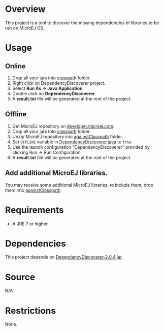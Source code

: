 <!--
	Markdown
	Copyright 2016 IS2T. All rights reserved.
	Use of this source code is governed by a BSD-style license that can be found at http://www.is2t.com/open-source-bsd-license/.
-->
# Overview
This project is a tool to discover the missing dependencies of libraries to be run on MicroEJ OS.

# Usage
## Online
1. Drop all your jars into [classpath](classpath/) folder.
2. Right click on DependencyDiscoverer project.
3. Select **Run As -> Java Application**
4. Double click on **DependencyDiscoverer**
3. A **result.txt** file will be generated at the root of the project.

## Offline
1. Get MicroEJ repository on [developer.microej.com](http://developer.microej.com).
2. Drop all your jars into [classpath](classpath/) folder.
3. Unzip MicroEJ repository into [againstClasspath](againstClasspath/) folder.
4. Set `OFFLINE` variable in [DependencyDiscoverer.java](src/ej/tools/dependencydiscoverer/DependencyDiscoverer.java) to `true`.
5. Use the launch configuration "DependencyDiscoverer" provided by clicking Run -> Run Configuration
6. A **result.txt** file will be generated at the root of the project.

## Add additional MicroEJ libraries.
You may receive some additional MicroEJ libraries, to include them, drop them into [againstClasspath](againstClasspath).

# Requirements
* A JRE 7 or higher.

# Dependencies
This project depends on [DependencyDiscoverer-2.0.4.jar](lib/DependencyDiscoverer-2.0.4.jar).

# Source
N/A

# Restrictions
None.